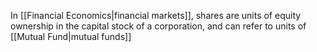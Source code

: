 In [[Financial Economics|financial markets]], shares are units of equity ownership in the capital stock of a corporation, and can refer to units of [[Mutual Fund|mutual funds]]